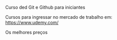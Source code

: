 Curso ded Git e Github para iniciantes

Cursos para ingressar no mercado de trabalho em: https://www.udemy.com/

Os melhores preços
